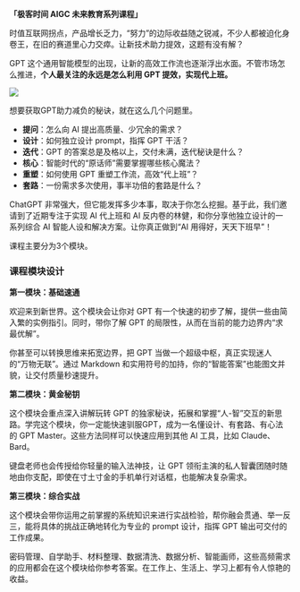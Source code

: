 **「极客时间 AIGC 未来教育系列课程」**

时值互联网拐点，产品增长乏力，“努力”的边际收益随之锐减，不少人都被迫化身卷王，在旧的赛道里心力交瘁。让新技术助力提效，这题有没有解？

GPT 这个通用智能模型的出现，让新的高效工作流也逐渐浮出水面。不管市场怎么推进，**个人最关注的永远是怎么利用 GPT 提效，实现代上班。**

![](https://static001.geekbang.org/resource/image/37/b7/374fbda159176d4b0dc4289157661eb7.png)

想要获取GPT助力减负的秘诀，就在这么几个问题里。

- **提问**：怎么向 AI 提出高质量、少冗余的需求？
- **设计**：如何独立设计 prompt，指挥 GPT 干活？
- **迭代**：GPT 的答案总是及格以上，交付未满，迭代秘诀是什么？
- **核心**：智能时代的“原话师”需要掌握哪些核心魔法？
- **重塑**：如何使用 GPT 重塑工作流，高效“代上班”？
- **套路**：一份需求多次使用，事半功倍的套路是什么？

ChatGPT 非常强大，但它能发挥多少本事，取决于你怎么挖掘。基于此，我们邀请到了近期专注于实现 AI 代上班和 AI 反内卷的林健，和你分享他独立设计的一系列综合 AI 智能人设和解决方案。让你真正做到“AI 用得好，天天下班早”！

课程主要分为3个模块。

### 课程模块设计

**第一模块：基础速通**

欢迎来到新世界。这个模块会让你对 GPT 有一个快速的初步了解，提供一些由简入繁的实例指引。同时，带你了解 GPT 的局限性，从而在当前的能力边界内“求最优解”。

你甚至可以转换思维来拓宽边界，把 GPT 当做一个超级中枢，真正实现迷人的“万物无联”。通过 Markdown 和实用符号的加持，你的“智能答案”也能图文并貌，让交付质量秒速提升。

**第二模块：黄金秘钥**

这个模块会重点深入讲解玩转 GPT 的独家秘诀，拓展和掌握“人-智”交互的新思路。学完这个模块，你一定能快速驯服GPT，成为一名懂设计、有套路、有心法的 GPT Master。这些方法同样可以快速应用到其他 AI 工具，比如 Claude、Bard。

键盘老师也会传授给你轻量的输入法神技，让 GPT 领衔主演的私人智囊团随时随地由你支配，即使在寸土寸金的手机单行对话框，也能解决复杂需求。

**第三模块：综合实战**

这个模块会带你运用之前掌握的系统知识来进行实战检验，帮你融会贯通、举一反三，能将具体的挑战正确地转化为专业的 prompt 设计，指挥 GPT 输出可交付的工作成果。

密码管理、自学助手、材料整理、数据清洗、数据分析、智能画师，这些高频需求的应用都会在这个模块给你参考答案。在工作上、生活上、学习上都有令人惊艳的收益。